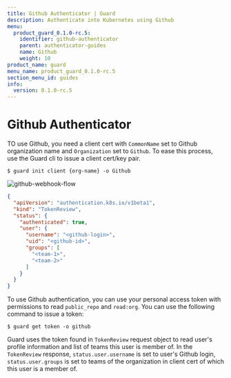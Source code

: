 ```yaml
---
title: Github Authenticator | Guard
description: Authenticate into Kubernetes using Github
menu:
  product_guard_0.1.0-rc.5:
    identifier: github-authenticator
    parent: authenticator-guides
    name: Github
    weight: 10
product_name: guard
menu_name: product_guard_0.1.0-rc.5
section_menu_id: guides
info:
  version: 0.1.0-rc.5
---
```


# Github Authenticator

TO use Github, you need a client cert with `CommonName` set to Github organization name and `Organization` set to `Github`. To ease this process, use the Guard cli to issue a client cert/key pair.

```console
$ guard init client {org-name} -o Github
```

![github-webhook-flow](/products/guard/0.1.0-rc.5/images/github-webhook-flow.png)

```json
{
  "apiVersion": "authentication.k8s.io/v1beta1",
  "kind": "TokenReview",
  "status": {
    "authenticated": true,
    "user": {
      "username": "<github-login>",
      "uid": "<github-id>",
      "groups": [
        "<team-1>",
        "<team-2>"
      ]
    }
  }
}
```

To use Github authentication, you can use your personal access token with permissions to read `public_repo` and `read:org`. You can use the following command to issue a token:

```console
$ guard get token -o github
```

Guard uses the token found in `TokenReview` request object to read user's profile information and list of teams this user is member of. In the `TokenReview` response, `status.user.username` is set to user's Github login, `status.user.groups` is set to teams of the organization in client cert of which this user is a member of.
